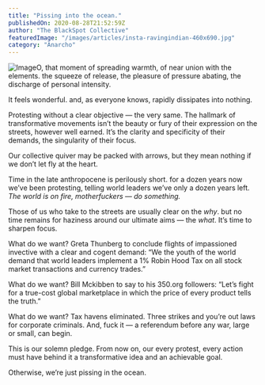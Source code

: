 ```yaml
---
title: "Pissing into the ocean."
publishedOn: 2020-08-28T21:52:59Z
author: "The BlackSpot Collective"
featuredImage: "/images/articles/insta-ravingindian-460x690.jpg"
category: "Anarcho"
---
```


![Image](/images/articles/insta-ravingindian-460x690.jpg)O, that moment of spreading warmth, of near union with the elements. the squeeze of release, the pleasure of pressure abating, the discharge of personal intensity.

It feels wonderful. and, as everyone knows, rapidly dissipates into nothing.

Protesting without a clear objective — the very same. The hallmark of transformative movements isn’t the beauty or fury of their expression on the streets, however well earned. It’s the clarity and specificity of their demands, the singularity of their focus.

Our collective quiver may be packed with arrows, but they mean nothing if we don’t let fly at the heart.

Time in the late anthropocene is perilously short. for a dozen years now we’ve been protesting, telling world leaders we’ve only a dozen years left. *The world is on fire, motherfuckers — do something.*

Those of us who take to the streets are usually clear on the *why*. but no time remains for haziness around our ultimate aims — the *what*. It’s time to sharpen focus.

What do we want? Greta Thunberg to conclude flights of impassioned invective with a clear and cogent demand: “We the youth of the world demand that world leaders implement a 1% Robin Hood Tax on all stock market transactions and currency trades.”

What do we want? Bill Mckibben to say to his 350.org followers: “Let’s fight for a true-cost global marketplace in which the price of every product tells the truth.”

What do we want? Tax havens eliminated. Three strikes and you’re out laws for corporate criminals. And, fuck it — a referendum before any war, large or small, can begin.

This is our solemn pledge. From now on, our every protest, every action must have behind it a transformative idea and an achievable goal.

Otherwise, we’re just pissing in the ocean.

‍
